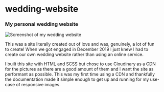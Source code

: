# wedding-website
### My personal wedding website

![Screenshot of my wedding website](https://user-images.githubusercontent.com/40150036/151720241-39d0731d-0e4c-46ef-9edd-4c7293127b3c.png)

This was a site literally created out of love and was, genuinely, a lot of fun to create! When we got engaged in December 2019 I just knew I had to create our own wedding website rather than using an online service.

I built this site with HTML and SCSS but chose to use Cloudinary as a CDN for the pictures as there are a good amount of them and I want the site as performant as possible. This was my first time using a CDN and thankfully the documentation made it simple enough to get up and running for my use-case of responsive images.
